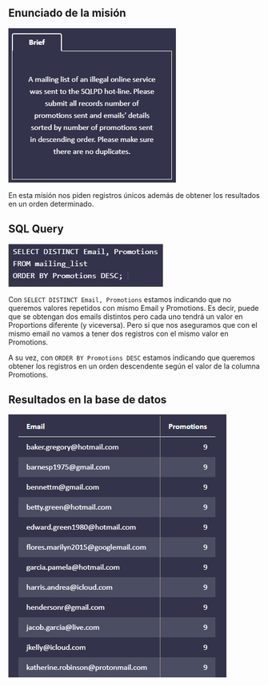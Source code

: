 ## Enunciado de la misión

![Enunciado](https://github.com/alafa/theegg_ai/blob/master/tarea_43/images/8.1.PNG?raw=true)

En esta misión nos piden registros únicos además de obtener los resultados en un orden determinado.

## SQL Query

![sql_query](https://github.com/alafa/theegg_ai/blob/master/tarea_43/images/8.2.PNG?raw=true)

Con `SELECT DISTINCT Email, Promotions` estamos indicando que no queremos valores repetidos con mismo Email y Promotions.
Es decir, puede que se obtengan dos emails distintos pero cada uno tendrá un valor en Proportions diferente (y viceversa).
Pero si que nos aseguramos que con el mismo email no vamos a tener dos registros con el mismo valor en Promotions.

A su vez, con `ORDER BY Promotions DESC` estamos indicando que queremos obtener los registros en un orden descendente
según el valor de la columna Promotions.

## Resultados en la base de datos

![result](https://github.com/alafa/theegg_ai/blob/master/tarea_43/images/8.3.PNG?raw=true)